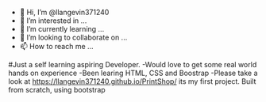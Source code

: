 - 👋 Hi, I’m @llangevin371240
- 👀 I’m interested in ...
- 🌱 I’m currently learning ...
- 💞️ I’m looking to collaborate on ...
- 📫 How to reach me ...

<!---
llangevin371240/llangevin371240 is a ✨ special ✨ repository because its `README.md` (this file) appears on your GitHub profile.
You can click the Preview link to take a look at your changes.
--->

#Just a self learning aspiring Developer.
-Would love to get some real world hands on experience
-Been learing HTML, CSS and Boostrap
-Please take a look at https://llangevin371240.github.io/PrintShop/ its my first project.
Built from scratch, using bootstrap
